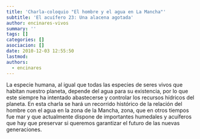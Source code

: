 ```yaml
---
title: 'Charla-coloquio "El hombre y el agua en La Mancha"'
subtitle: 'El acuífero 23: Una alacena agotada'
author: encinares-vivos
summary: ''
tags: []
categories: []
asociacion: []
date: 2010-12-03 12:55:50
lastmod:
authors: 
  - encinares
---
```


La especie humana, al igual que todas las especies de seres vivos que habitan nuestro planeta, depende del agua para su existencia, por lo que este siempre ha intentado abastecerse y controlar los recursos hídricos del planeta. En esta charla se hará un recorrido histórico de la relación del hombre con el agua en la zona de la Mancha, zona, que en otros tiempos fue mar y que actualmente dispone de importantes humedales y acuíferos que hay que preservar si queremos garantizar el futuro de las nuevas generaciones.
